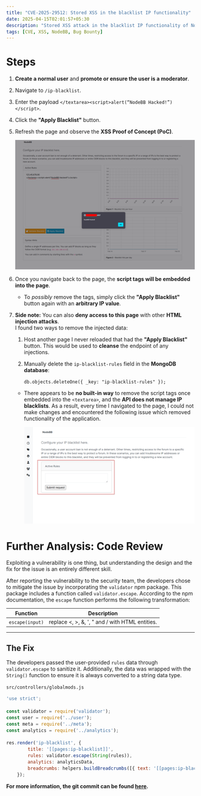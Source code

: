 ```yaml
---
title: "CVE-2025-29512: Stored XSS in the blacklist IP functionality"
date: 2025-04-15T02:01:57+05:30
description: "Stored XSS attack in the blacklist IP functionality of NodeBB CMS"
tags: [CVE, XSS, NodeBB, Bug Bounty]
---
```


# Steps

1. **Create a normal user** and **promote or ensure the user is a moderator**.  
2. Navigate to `/ip-blacklist`.  
3. Enter the payload `</textarea><script>alert(“NodeBB Hacked!”)</script>`.  
4. Click the **"Apply Blacklist"** button.  
5. Refresh the page and observe the **XSS Proof of Concept (PoC)**.  

   ![XSS](/images/CVE-2025-29512/XSS-1.png "XSS")  

6. Once you navigate back to the page, the **script tags will be embedded into the page**.  
   - To *possibly* remove the tags, simply click the **"Apply Blacklist"** button again with an **arbitrary IP value**.  

7. **Side note:** You can also **deny access to this page** with other **HTML injection attacks**.  
   I found two ways to remove the injected data:  
   1. Host another page I never reloaded that had the **"Apply Blacklist"** button. This would be used to **cleanse** the endpoint of any injections.  
   2. Manually delete the `ip-blacklist-rules` field in the **MongoDB database**:  

      ```
      db.objects.deleteOne({ _key: "ip-blacklist-rules" });
      ```

   - There appears to be **no built-in way** to remove the script tags once embedded into the `<textarea>`, and the **API does not manage IP blacklists**. As a result, every time I navigated to the page, I could not make changes and encountered the following issue which removed functionality of the application.  

     ![XSS](/images/CVE-2025-29512/XSS-2.png "XSS")  
 
# Further Analysis: Code Review  

Exploiting a vulnerability is one thing, but understanding the design and the fix for the issue is an entirely different skill.  

After reporting the vulnerability to the security team, the developers chose to mitigate the issue by incorporating the `validator` npm package. This package includes a function called `validator.escape`. According to the npm documentation, the `escape` function performs the following transformation: 

| **Function** | **Description** |  
|--------------|-----------------|  
| `escape(input)` | replace <, >, &, ', " and / with HTML entities. |  

---

## The Fix  

The developers passed the user-provided `rules` data through `validator.escape` to sanitize it. Additionally, the data was wrapped with the `String()` function to ensure it is always converted to a string data type.  

`src/controllers/globalmods.js`
```js
'use strict';

const validator = require('validator');
const user = require('../user');
const meta = require('../meta');
const analytics = require('../analytics');

res.render('ip-blacklist', {
		title: '[[pages:ip-blacklist]]',
		rules: validator.escape(String(rules)),
		analytics: analyticsData,
		breadcrumbs: helpers.buildBreadcrumbs([{ text: '[[pages:ip-blacklist]]' }]),
	});
```
**For more information, the git commit can be found [here](https://github.com/NodeBB/NodeBB/commit/625f47514f6271df09d0678f0e343c60fedf15dd).**
